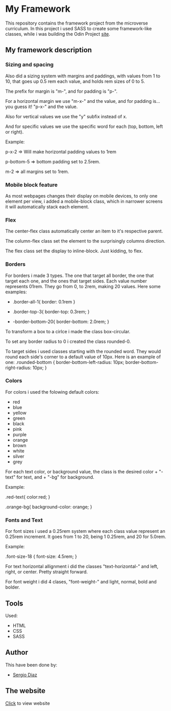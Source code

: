 # My Framework

This repository contains the framework project from the microverse curriculum.
In this project i used SASS to create some framework-like classes, while i was building the Odin Project [site](https://www.theodinproject.com/).

## My framework description

### Sizing and spacing

Also did a sizing system with margins and paddings, with values from 1 to 10, that goes up 0.5 rem each value, and holds rem sizes of 0 to 5.

The prefix for margin is "m-", and for padding is "p-".

For a horizontal margin we use "m-x-" and the value, and for padding is... you guess it! "p-x-" and the value.

Also for vertical values we use the "y" subfix instead of x.

And for specific values we use the specific word for each (top, bottom, left or right).

Example:

p-x-2 => Will make horizontal padding values to 1rem

p-bottom-5 => bottom padding set to 2.5rem.

m-2 => all margins set to 1rem.

### Mobile block feature

As most webpages changes their display on mobile devices, to only one element per view, i added a mobile-block class, which in narrower screens it will automatically stack each element.

### Flex

The center-flex class automatically center an item to it's respective parent.

The column-flex class set the element to the surprisingly columns direction.

The flex class set the display to inline-block. Just kidding, to flex.

### Borders

For borders i made 3 types. The one that target all border, the one that target each one, and the ones that target sides. Each value number represents 01rem. They go from 0, to 2rem, making 20 values. Here some examples:

* .border-all-1{
    border: 0.1rem
}

* .border-top-3{
    border-top: 0.3rem;
}

* -border-bottom-20{
    border-bottom: 2.0rem;
}

To transform a box to a cirlce i made the class box-circular.

To set any border radius to 0 i created the class rounded-0.

To target sides i used classes starting with the rounded word. They would round each side's corner to a default value of 10px. Here is an example of one:
.rounded-bottom {
  border-bottom-left-radius: 10px;
  border-bottom-right-radius: 10px;
}

### Colors
For colors i used the folowing default colors:
* red
* blue
* yellow
* green
* black
* pink
* purple
* orange
* brown
* white
* silver
* grey

For each text color, or background value, the class is the desired color + "-text" for text, and + "-bg" for background.

Example:

.red-text{
    color:red;
}

.orange-bg{
    background-color: orange;
}

### Fonts and Text

For font sizes i used a 0.25rem system where each class value represent an 0.25rem increment. It goes from 1 to 20, being 1 0.25rem, and 20 for 5.0rem.

Example:

.font-size-18 {
  font-size: 4.5rem;
}

For text horizontal allignment i did the classes "text-horizontal-" and left, right, or center. Pretty straight forward.

For font weight i did 4 clases, "font-weight-" and light, normal, bold and bolder.

## Tools

Used:

* HTML
* CSS
* SASS

## Author
This have been done by:

* [Sergio Diaz](https://github.com/serdg0) 

## The website
[Click](#) to view website